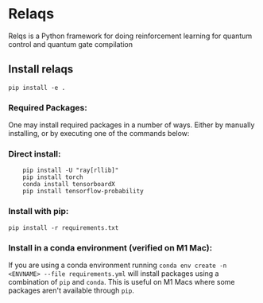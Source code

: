 
# Relaqs
Relqs is a Python framework for doing reinforcement learning for quantum control and quantum gate compilation 


## Install relaqs
```
pip install -e .
```

### Required Packages:
One may install required packages in a number of ways. Either by manually installing, or by executing one of the commands below:

### Direct install: 
        pip install -U "ray[rllib]"
        pip install torch
        conda install tensorboardX
        pip install tensorflow-probability

### Install with pip:
`pip install -r requirements.txt`

### Install in a conda environment (verified on M1 Mac):
If you are using a conda environment running `conda env create -n <ENVNAME> --file requirements.yml` will install packages using a combination of `pip` and `conda`. This is useful on M1 Macs where some packages aren't available through `pip`.
